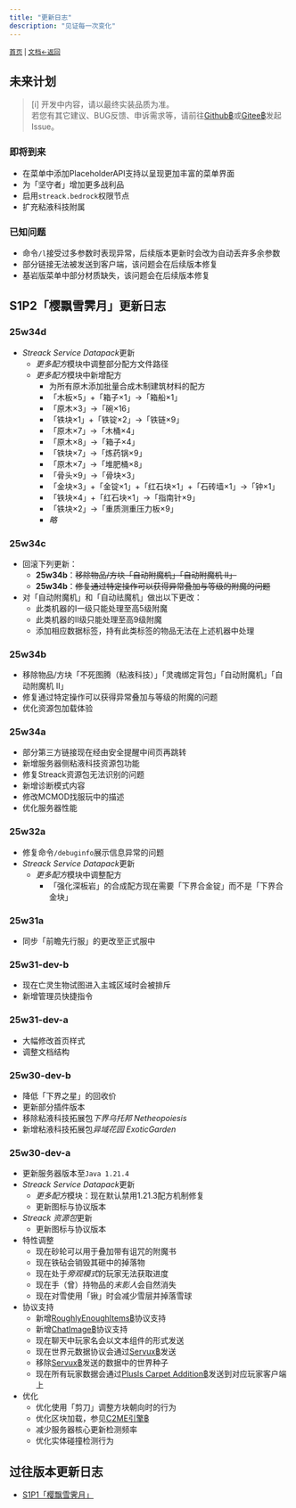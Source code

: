 ```yaml
---
title: "更新日志"
description: "见证每一次变化"
---
```

<small id="old_menu"><a href="/Streack/">首页</a> | <a href="/Streack/doc/">文档</a></small><small><a href="../">←返回</a></small><br>

## 未来计划

> [i] 开发中内容，请以最终实装品质为准。<br>
> 若您有其它建议、BUG反馈、申诉需求等，请前往[Github฿](https://github.com/kdxhub/Streack/issues/new)或[Gitee฿](https://gitee.com/kdxiaoyi/Streack/issues/new)发起Issue。

### 即将到来

* 在菜单中添加PlaceholderAPI支持以呈现更加丰富的菜单界面
* 为「坚守者」增加更多战利品
* 启用`streack.bedrock`权限节点
* 扩充粘液科技附属

### 已知问题

* 命令`/l`接受过多参数时表现异常，后续版本更新时会改为自动丢弃多余参数
* 部分链接无法被发送到客户端，该问题会在后续版本修复
* 基岩版菜单中部分材质缺失，该问题会在后续版本修复

## S1P2「樱飘雪霁月」更新日志

### 25w34d

* *Streack Service Datapack*更新
  * *更多配方*模块中调整部分配方文件路径
  * *更多配方*模块中新增配方
    * 为所有原木添加批量合成木制建筑材料的配方
    * 「木板×5」+「箱子×1」→「箱船×1」
    * 「原木×3」→「碗×16」
    * 「铁块×1」+「铁锭×2」→「铁链×9」
    * 「原木×7」→「木桶×4」
    * 「原木×8」→「箱子×4」
    * 「铁块×7」→「炼药锅×9」
    * 「原木×7」→「堆肥桶×8」
    * 「骨头×9」→「骨块×3」
    * 「金块×3」+「金锭×1」+「红石块×1」+「石砖墙×1」→「钟×1」
    * 「铁块×4」+「红石块×1」→「指南针×9」
    * 「铁块×2」→「重质测重压力板×9」
    * *略*

### 25w34c

* 回滚下列更新：
  * **25w34b**：~~移除物品/方块「自动附魔机」「自动附魔机 II」~~
  * **25w34b**：~~修复通过特定操作可以获得异常叠加与等级的附魔的问题~~
* 对「自动附魔机」和「自动祛魔机」做出以下更改：
  * 此类机器的I一级只能处理至高5级附魔
  * 此类机器的II级只能处理至高9级附魔
  * 添加相应数据标签，持有此类标签的物品无法在上述机器中处理

### 25w34b

* 移除物品/方块「不死图腾（粘液科技）」「灵魂绑定背包」「自动附魔机」「自动附魔机 II」
* 修复通过特定操作可以获得异常叠加与等级的附魔的问题
* 优化资源包加载体验

### 25w34a

* 部分第三方链接现在经由安全提醒中间页再跳转
* 新增服务器侧粘液科技资源包功能
* 修复Streack资源包无法识别的问题
* 新增诊断模式内容
* 修改MCMOD找服玩中的描述
* 优化服务器性能

### 25w32a

* 修复命令`/debuginfo`展示信息异常的问题
* *Streack Service Datapack*更新
  * *更多配方*模块中调整配方
    * 「强化深板岩」的合成配方现在需要「下界合金锭」而不是「下界合金块」

### 25w31a

* 同步「前瞻先行服」的更改至正式服中

### 25w31-dev-b

* 现在亡灵生物试图进入主城区域时会被排斥
* 新增管理员快捷指令

### 25w31-dev-a

* 大幅修改首页样式
* 调整文档结构

### 25w30-dev-b

* 降低「下界之星」的回收价
* 更新部分插件版本
* 移除粘液科技拓展包*下界乌托邦 Netheopoiesis*
* 新增粘液科技拓展包*异域花园 ExoticGarden*

### 25w30-dev-a
* 更新服务器版本至`Java 1.21.4`
* *Streack Service Datapack*更新
  * *更多配方*模块：现在默认禁用1.21.3配方机制修复
  * 更新图标与协议版本
* *Streack 资源包*更新
  * 更新图标与协议版本
* 特性调整
  * 现在砂轮可以用于叠加带有诅咒的附魔书
  * 现在铁砧会销毁其砸中的掉落物
  * 现在处于*旁观模式*的玩家无法获取进度
  * 现在手（曾）持物品的*末影人*会自然消失
  * 现在对雪使用「锹」时会减少雪层并掉落雪球
* 协议支持
  * 新增[RoughlyEnoughItems฿](https://github.com/shedaniel/RoughlyEnoughItems)协议支持
  * 新增[ChatImage฿](https://github.com/kitUIN/ChatImage)协议支持
  * 现在聊天中玩家名会以文本组件的形式发送
  * 现在世界元数据协议会通过[Servux฿](https://www.mcmod.cn/class/5219.html)发送
  * 移除[Servux฿](https://www.mcmod.cn/class/5219.html)发送的数据中的世界种子
  * 现在所有玩家数据会通过[Plusls Carpet Addition฿](https://github.com/Nyan-Work/plusls-carpet-addition/blob/nyan-work/dev/README_ZH_CN.md)发送到对应玩家客户端上
* 优化
  * 优化使用「剪刀」调整方块朝向时的行为
  * 优化区块加载，参见[C2ME引擎฿](https://modrinth.com/mod/c2me-fabric)
  * 减少服务器核心更新检测频率
  * 优化实体碰撞检测行为

## 过往版本更新日志

* [S1P1「樱飘雪霁月」](./s1-je1_21_3)

<script src="https://rs.kdxiaoyi.top/res/scripts/js/sober@1.0.6.min.js"></script><script src="https://kdxiaoyi.top/Streack/_page/js/pmd.js"></script><script src="https://rs.kdxiaoyi.top/res/scripts/js/pmd-reRender.min.js"></script>